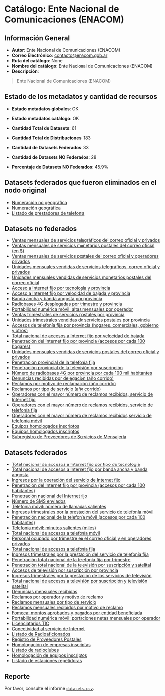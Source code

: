
# Catálogo: Ente Nacional de Comunicaciones (ENACOM)

## Información General

- **Autor**: Ente Nacional de Comunicaciones (ENACOM)
- **Correo Electrónico**: contacto@enacom.gob.ar
- **Ruta del catálogo**: None
- **Nombre del catálogo**: Ente Nacional de Comunicaciones (ENACOM)
- **Descripción**:

> Ente Nacional de Comunicaciones (ENACOM)

## Estado de los metadatos y cantidad de recursos

- **Estado metadatos globales**: OK
- **Estado metadatos catálogo**: OK
- **Cantidad Total de Datasets**: 61
- **Cantidad Total de Distribuciones**: 183

- **Cantidad de Datasets Federados**: 33
- **Cantidad de Datasets NO Federados**: 28
- **Porcentaje de Datasets NO Federados**: 45.9%

## Datasets federados que fueron eliminados en el nodo original

- [Numeración no geográfica](http://www.enacom.gob.ar/multimedia/noticias/archivos/201608/archivo_20160822125509_341.xls)
- [Numeración geográfica](http://www.enacom.gob.ar/multimedia/noticias/archivos/201608/archivo_20160822125338_7490.xls)
- [Listado de prestadores de telefonía](https://junar-selfpub-storage.s3.amazonaws.com/15121/43921/15077373221980263436446390108373443130?Signature=2Wj7zByQ5Prsrut1oK%2BKVGSoG%2Bg%3D&Expires=1506376712&AWSAccessKeyId=AKIAI652OHJ6H2VI25OA&response-content-disposition=attachment%3B%20filename%3D%22licenciatarios.xlsx%22)

## Datasets no federados

- [Ventas mensuales de servicios telegráficos del correo oficial y privados](None)
- [Ventas mensuales de servicios monetarios postales del correo oficial (en $)](None)
- [Ventas mensuales de servicios postales del correo oficial y operadores privados](None)
- [Unidades mensuales vendidas de servicios telegráficos, correo oficial y privados](None)
- [Unidades mensuales vendidas de servicios monetarios postales del correo oficial](None)
- [Acceso a Internet fijo por tecnología y provincia](None)
- [Acceso a Internet fijo por velocidad de bajada y provincia](None)
- [Banda ancha y banda angosta por provincia](None)
- [Radiobases 4G desplegadas por trimestre y provincia](None)
- [Portabilidad numérica móvil: altas mensuales por operador](None)
- [Ventas trimestrales de servicios postales por provincia](None)
- [Unidades trimestrales vendidas de servicios postales por provincia](None)
- [Accesos de telefonía fija por provincia (hogares, comerciales, gobierno y otros)](None)
- [Total nacional de accesos a Internet fijo por velocidad de bajada](None)
- [Penetración del Internet fijo por provincia (accesos por cada 100 hogares)](None)
- [Unidades mensuales vendidas de servicios postales del correo oficial y privados](None)
- [Penetración provincial de la telefonía fija](None)
- [Penetración provincial de la televisión por suscripción](None)
- [Número de radiobases 4G por provincia por cada 100 mil habitantes](None)
- [Denuncias recibidas por delegación (año corrido)](None)
- [Reclamos por motivo de reclamación (año corrido)](None)
- [Reclamos por tipo de servicio (año corrido)](None)
- [Operadores con el mayor número de reclamos recibidos, servicio de Internet fijo](None)
- [Operadores con el mayor número de reclamos recibidos, servicio de telefonía fija](None)
- [Operadores con el mayor número de reclamos recibidos,servicio de telefonía móvil](None)
- [Equipos homologados inscriptos](None)
- [Equipos homologados inscriptos](None)
- [Subregistro de Proveedores de Servicios de Mensajería](None)

## Datasets federados

- [Total nacional de accesos a Internet fijo por tipo de tecnología](None)
- [Total nacional de accesos a Internet fijo por banda ancha y banda angosta](None)
- [Ingresos por la operación del servicio de Internet fijo](None)
- [Penetración del Internet fijo por provincia (accesos por cada 100 habitantes)](None)
- [Penetración nacional del Internet fijo](None)
- [Número de SMS enviados](None)
- [Telefonía móvil: número de llamadas salientes](None)
- [Ingresos trimestrales por la prestación del servicio de telefonía móvil](None)
- [Penetración nacional de la telefonía móvil (accesos por cada 100 habitantes)](None)
- [Telefonía móvil: minutos salientes (miles)](None)
- [Total nacional de accesos a telefonía móvil](None)
- [Personal ocupado por trimestre en el correo oficial y en operadores privados](None)
- [Total nacional de accesos a telefonía fija](None)
- [Ingresos trimestrales por la prestación del servicio de telefonía fija](None)
- [Penetración total nacional de la telefonía fija por trimestre](None)
- [Penetración total nacional de la televisión por suscripción y satelital](None)
- [Accesos de televisión por suscripción por provincia](None)
- [Ingresos trimestrales por la prestación de los servicios de televisión](None)
- [Total nacional de accesos a televisión por suscripción y televisión satelital](None)
- [Denuncias mensuales recibidas](None)
- [Reclamos por operador y motivo de reclamo](None)
- [Reclamos mensuales por tipo de servicio](None)
- [Reclamos mensuales recibidos por motivo de reclamo](None)
- [Fomeca: montos aprobados y pagados por entidad beneficiada](None)
- [Portabilidad numérica móvil: portaciones netas mensuales por operador](None)
- [Licenciatarios TIC](None)
- [Conectividad al servicio de Internet](None)
- [Listado de Radioaficionados](None)
- [Registro de Proveedores Postales](None)
- [Homologación de empresas inscriptas](None)
- [Listado de radioclubes](None)
- [Homologación de equipos inscriptos](None)
- [Listado de estaciones repetidoras](None)

## Reporte

Por favor, consulte el informe [`datasets.csv`](datasets.csv).
